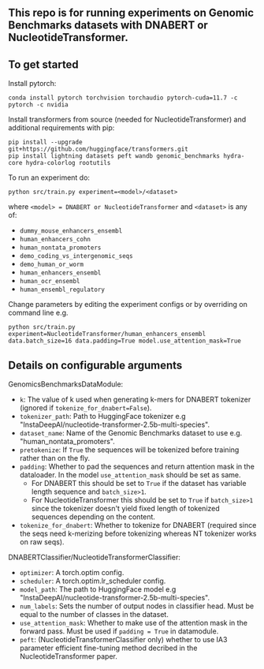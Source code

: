 ## This repo is for running experiments on Genomic Benchmarks datasets with DNABERT or NucleotideTransformer.

## To get started

Install pytorch:
```
conda install pytorch torchvision torchaudio pytorch-cuda=11.7 -c pytorch -c nvidia
```
Install transformers from source (needed for NucleotideTransformer) and additional requirements with pip:
```
pip install --upgrade git+https://github.com/huggingface/transformers.git
pip install lightning datasets peft wandb genomic_benchmarks hydra-core hydra-colorlog rootutils
```

To run an experiment do:
```
python src/train.py experiment=<model>/<dataset>
```

where `<model> = DNABERT or NucleotideTransformer` and `<dataset>` is any of:

- `dummy_mouse_enhancers_ensembl`
- `human_enhancers_cohn`
- `human_nontata_promoters`
- `demo_coding_vs_intergenomic_seqs`
- `demo_human_or_worm`
- `human_enhancers_ensembl`
- `human_ocr_ensembl`
- `human_ensembl_regulatory`

Change parameters by editing the experiment configs or by overriding on command line e.g. 
```
python src/train.py experiment=NucleotideTransformer/human_enhancers_ensembl data.batch_size=16 data.padding=True model.use_attention_mask=True
```


## Details on configurable arguments

GenomicsBenchmarksDataModule:
- `k`: The value of k used when generating k-mers for DNABERT tokenizer (ignored if `tokenize_for_dnabert=False`).
- `tokenizer_path`: Path to HuggingFace tokenizer e.g "InstaDeepAI/nucleotide-transformer-2.5b-multi-species".
- `dataset_name`: Name of the Genomic Benchmarks dataset to use e.g. "human_nontata_promoters".
- `pretokenize`: If `True` the sequences will be tokenized before training rather than on the fly.
- `padding`: Whether to pad the sequences and return attention mask in the dataloader. In the model `use_attention_mask` should be set as same.
  - For DNABERT this should be set to `True` if the dataset has variable length sequence and `batch_size>1`.
  - For NucleotideTransformer this should be set to `True` if `batch_size>1` since the tokenizer doesn't yield fixed length of tokenized sequences depending on the content.
- `tokenize_for_dnabert`: Whether to tokenize for DNABERT (required since the seqs need k-merizing before tokenizing whereas NT tokenizer works on raw seqs).

DNABERTClassifier/NucleotideTransformerClassifier:
- `optimizer`: A torch.optim config.
- `scheduler`: A torch.optim.lr_scheduler config.
- `model_path`: The path to HuggingFace model e.g "InstaDeepAI/nucleotide-transformer-2.5b-multi-species".
- `num_labels`: Sets the number of output nodes in classifier head. Must be equal to the number of classes in the dataset.
- `use_attention_mask`: Whether to make use of the attention mask in the forward pass. Must be used if `padding = True` in datamodule.
- `peft`: (NucleotideTransformerClassifier only) whether to use IA3 parameter efficient fine-tuning method decribed in the NucleotideTransformer paper.

